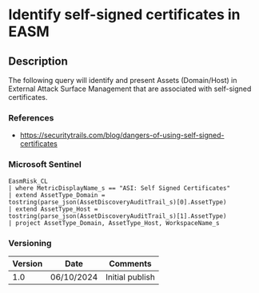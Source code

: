 # Identify self-signed certificates in EASM

## Description

The following query will identify and present Assets (Domain/Host) in External Attack Surface Management that are associated with self-signed certificates.

### References
- https://securitytrails.com/blog/dangers-of-using-self-signed-certificates

### Microsoft Sentinel
```
EasmRisk_CL 
| where MetricDisplayName_s == "ASI: Self Signed Certificates"
| extend AssetType_Domain = tostring(parse_json(AssetDiscoveryAuditTrail_s)[0].AssetType)
| extend AssetType_Host = tostring(parse_json(AssetDiscoveryAuditTrail_s)[1].AssetType)
| project AssetType_Domain, AssetType_Host, WorkspaceName_s
```

### Versioning
| Version       | Date          | Comments                               |
| ------------- |---------------| ---------------------------------------|
| 1.0           | 06/10/2024    | Initial publish                        |

